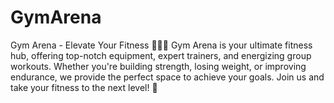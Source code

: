 # GymArena
Gym Arena - Elevate Your Fitness 🏋️‍♂️🔥 Gym Arena is your ultimate fitness hub, offering top-notch equipment, expert trainers, and energizing group workouts. Whether you're building strength, losing weight, or improving endurance, we provide the perfect space to achieve your goals. Join us and take your fitness to the next level! 💪
